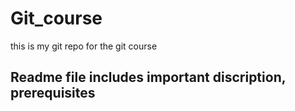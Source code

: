 # Git_course
this is my git repo for the git course

## Readme file includes important discription, prerequisites
